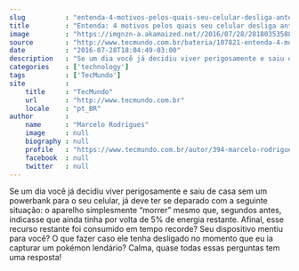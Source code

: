 ```yaml
---
slug          : "entenda-4-motivos-pelos-quais-seu-celular-desliga-antes-da-bateria-zerar"
title         : "Entenda: 4 motivos pelos quais seu celular desliga antes da bateria zerar"
image         : "https://imgnzn-a.akamaized.net//2016/07/28/28180353588072-t1200x480.jpg"
source        : "http://www.tecmundo.com.br/bateria/107821-entenda-4-motivos-celular-desliga-bateria-zerar.htm"
date          : "2016-07-28T18:04:49-03:00"
description   : "Se um dia você já decidiu viver perigosamente e saiu de casa sem um powerbank para o seu celular, já deve ter se deparado com a seguinte situação: o aparelho simplesmente “morrer” mesmo que, segundos antes, indicasse que ainda tinha por volta de 5% de energia restante. Afinal, esse recurso restante foi consumido em tempo recorde? Seu dispositivo mentiu para você? O que fazer caso ele tenha desligado no momento que eu ia capturar um pokémon lendário? Calma, quase todas essas perguntas tem uma resposta!"
categories    : ['technology']
tags          : ['TecMundo']
site          :
    title     : "TecMundo"
    url       : "http://www.tecmundo.com.br"
    locale    : "pt_BR"
author        :
    name      : "Marcelo Rodrigues"
    image     : null
    biography : null
    profile   : "https://www.tecmundo.com.br/autor/394-marcelo-rodrigues/"
    facebook  : null
    twitter   : null
---
```


Se um dia você já decidiu viver perigosamente e saiu de casa sem um powerbank para o seu celular, já deve ter se deparado com a seguinte situação: o aparelho simplesmente “morrer” mesmo que, segundos antes, indicasse que ainda tinha por volta de 5% de energia restante. Afinal, esse recurso restante foi consumido em tempo recorde? Seu dispositivo mentiu para você? O que fazer caso ele tenha desligado no momento que eu ia capturar um pokémon lendário? Calma, quase todas essas perguntas tem uma resposta!
